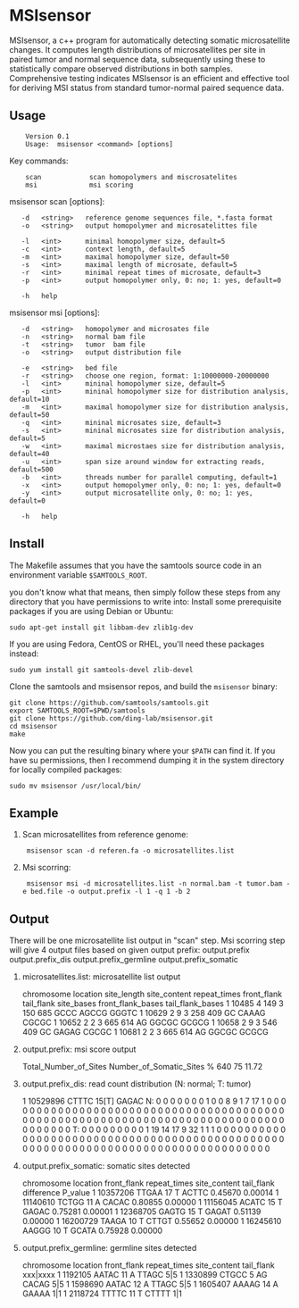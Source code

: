 MSIsensor
===========
MSIsensor, a c++ program for automatically detecting somatic microsatellite changes. It computes length distributions of microsatellites per site in paired tumor and normal sequence data, subsequently using these to statistically compare observed distributions in both samples. Comprehensive testing indicates MSIsensor is an efficient and effective tool for deriving MSI status from standard tumor-normal paired sequence data.

Usage
-----

        Version 0.1
        Usage:  msisensor <command> [options]

Key commands:

        scan            scan homopolymers and miscrosatelites
        msi             msi scoring

msisensor scan [options]:
       
       -d   <string>   reference genome sequences file, *.fasta format
       -o   <string>   output homopolymer and microsatelittes file

       -l   <int>      minimal homopolymer size, default=5
       -c   <int>      context length, default=5
       -m   <int>      maximal homopolymer size, default=50
       -s   <int>      maximal length of microsate, default=5
       -r   <int>      minimal repeat times of microsate, default=3
       -p   <int>      output homopolymer only, 0: no; 1: yes, default=0
       
       -h   help
 
msisensor msi [options]:

       -d   <string>   homopolymer and microsates file
       -n   <string>   normal bam file
       -t   <string>   tumor  bam file
       -o   <string>   output distribution file

       -e   <string>   bed file
       -r   <string>   choose one region, format: 1:10000000-20000000
       -l   <int>      mininal homopolymer size, default=5
       -p   <int>      mininal homopolymer size for distribution analysis, default=10
       -m   <int>      maximal homopolymer size for distribution analysis, default=50
       -q   <int>      mininal microsates size, default=3
       -s   <int>      mininal microsates size for distribution analysis, default=5
       -w   <int>      maximal microstaes size for distribution analysis, default=40
       -u   <int>      span size around window for extracting reads, default=500
       -b   <int>      threads number for parallel computing, default=1
       -x   <int>      output homopolymer only, 0: no; 1: yes, default=0
       -y   <int>      output microsatellite only, 0: no; 1: yes, default=0
       
       -h   help

Install
-------
The Makefile assumes that you have the samtools source code in an environment variable `$SAMTOOLS_ROOT`. 

you don't know what that means, then simply follow these steps from any directory that you have permissions to write into:
Install some prerequisite packages if you are using Debian or Ubuntu:

    sudo apt-get install git libbam-dev zlib1g-dev

If you are using Fedora, CentOS or RHEL, you'll need these packages instead:

    sudo yum install git samtools-devel zlib-devel

Clone the samtools and msisensor repos, and build the `msisensor` binary:

    git clone https://github.com/samtools/samtools.git
    export SAMTOOLS_ROOT=$PWD/samtools
    git clone https://github.com/ding-lab/msisensor.git
    cd msisensor
    make

Now you can put the resulting binary where your `$PATH` can find it. If you have su permissions, then
I recommend dumping it in the system directory for locally compiled packages:

    sudo mv msisensor /usr/local/bin/

Example
-------
1. Scan microsatellites from reference genome:
  
        msisensor scan -d referen.fa -o microsatellites.list

2. Msi scorring: 

        msisensor msi -d microsatellites.list -n normal.bam -t tumor.bam -e bed.file -o output.prefix -l 1 -q 1 -b 2


Output
-------
There will be one microsatellite list output in "scan" step. 
Msi scorring step will give 4 output files based on given output prefix:
    output.prefix
    output.prefix_dis
    output.prefix_germline
    output.prefix_somatic

1. microsatellites.list: microsatellite list output 

    chromosome      location        site_length     site_content    repeat_times    front_flank     tail_flank      site_bases      front_flank_bases       tail_flank_bases
    1       10485   4       149     3       150     685     GCCC    AGCCG   GGGTC
    1       10629   2       9       3       258     409     GC      CAAAG   CGCGC
    1       10652   2       2       3       665     614     AG      GGCGC   GCGCG
    1       10658   2       9       3       546     409     GC      GAGAG   CGCGC
    1       10681   2       2       3       665     614     AG      GGCGC   GCGCG

2. output.prefix: msi score output

    Total_Number_of_Sites   Number_of_Somatic_Sites %
    640     75      11.72

3. output.prefix_dis: read count distribution (N: normal; T: tumor)

    1 10529896 CTTTC 15[T] GAGAC
    N: 0 0 0 0 0 0 0 1 0 0 8 9 1 7 17 1 0 0 0 0 0 0 0 0 0 0 0 0 0 0 0 0 0 0 0 0 0 0 0 0 0 0 0 0 0 0 0 0 0 0 0 0 0 0 0 0 0 0 0 0 0 0 0 0 0 0 0 0 0 0 0 0 0 0 0 0 0 0 0 0 0 0 0 0 0 0 0 0 0 0 0 0 0 0 0 0 0 0 0 0 
    T: 0 0 0 0 0 0 0 0 0 1 19 14 17 9 32 1 1 1 0 0 0 0 0 0 0 0 0 0 0 0 0 0 0 0 0 0 0 0 0 0 0 0 0 0 0 0 0 0 0 0 0 0 0 0 0 0 0 0 0 0 0 0 0 0 0 0 0 0 0 0 0 0 0 0 0 0 0 0 0 0 0 0 0 0 0 0 0 0 0 0 0 0 0 0 0 0 0 0 0 0 

4. output.prefix_somatic: somatic sites detected
  
    chromosome   location        front_flank     repeat_times    site_content    tail_flank      difference      P_value
    1       10357206        TTGAA   17      T       ACTTC   0.45670 0.00014
    1       11140610        TCTGG   11      A       CACAC   0.80855 0.00000
    1       11156045        ACATC   15      T       GAGAC   0.75281 0.00001
    1       12368705        GAGTG   15      T       GAGAT   0.51139 0.00000
    1       16200729        TAAGA   10      T       CTTGT   0.55652 0.00000
    1       16245610        AAGGG   10      T       GCATA   0.75928 0.00000

5. output.prefix_germline: germline sites detected
    
    chromosome   location        front_flank     repeat_times    site_content    tail_flank      xxx|xxxx
    1       1192105 AATAC   11      A       TTAGC   5|5
    1       1330899 CTGCC   5       AG      CACAG   5|5
    1       1598690 AATAC   12      A       TTAGC   5|5
    1       1605407 AAAAG   14      A       GAAAA   1|1
    1       2118724 TTTTC   11      T       CTTTT   1|1

